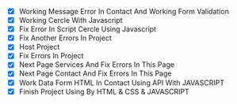 - [x] Working Message Error In Contact And Working Form Validation
- [x] Working Cercle With Javascript
- [x] Fix Error In Script Cercle Using Javascript
- [x] Fix Another Errors In Project
- [x] Host Project
- [x] Fix Errors In Project
- [x] Next Page Services And Fix Errors In This Page
- [x] Next Page Contact And Fix Errors In This Page
- [x] Work Data Form HTML In Contact Using API With JAVASCRIPT
- [X] Finish Project Using By HTML & CSS & JAVASCRIPT
